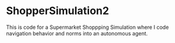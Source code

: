 # ShopperSimulation2
This is code for a Supermarket Shoppping Simulation where I code navigation behavior and norms into an autonomous agent.
